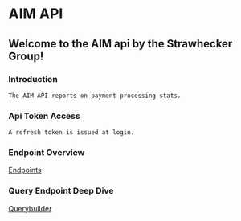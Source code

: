# AIM API

## Welcome to the AIM api by the Strawhecker Group!

### Introduction
    The AIM API reports on payment processing stats.

### Api Token Access
    A refresh token is issued at login.

### Endpoint Overview
[Endpoints](./warehouse.views.warehouse.html)

### Query Endpoint Deep Dive
[Querybuilder](./querybuilder.md)
